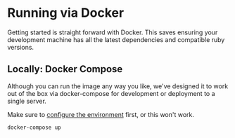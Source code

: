 # Running via Docker

Getting started is straight forward with Docker. This saves ensuring your development
machine has all the latest dependencies and compatible ruby versions.


## Locally: Docker Compose

Although you can run the image any way you like, we've designed it to work out
of the box via docker-compose for development or deployment to a single server.

Make sure to [configure the environment](Environment.md) first, or this won't work.

``` shell
docker-compose up
```
